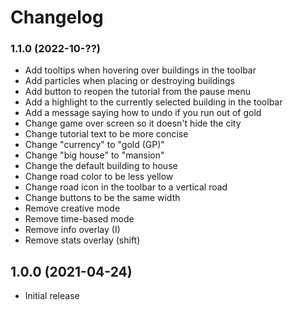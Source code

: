 # Changelog

### 1.1.0 (2022-10-??)

- Add tooltips when hovering over buildings in the toolbar
- Add particles when placing or destroying buildings
- Add button to reopen the tutorial from the pause menu
- Add a highlight to the currently selected building in the toolbar
- Add a message saying how to undo if you run out of gold
- Change game over screen so it doesn't hide the city
- Change tutorial text to be more concise
- Change "currency" to "gold (GP)"
- Change "big house" to "mansion"
- Change the default building to house
- Change road color to be less yellow
- Change road icon in the toolbar to a vertical road
- Change buttons to be the same width
- Remove creative mode
- Remove time-based mode
- Remove info overlay (I)
- Remove stats overlay (shift)

## 1.0.0 (2021-04-24)

- Initial release
